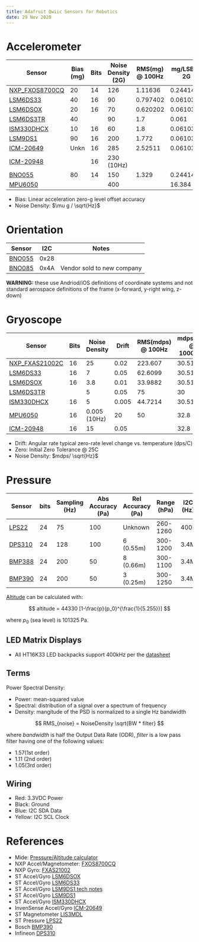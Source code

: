 ```yaml
---
title: Adafruit Qwiic Sensors for Robotics
date: 29 Nov 2020
---
```


# Accelerometer

| Sensor               | Bias (mg)  | Bits | Noise Density (2G) | RMS(mg) @ 100Hz | mg/LSB @ 2G | I2C (kHz) |
|----------------------|------------|------|---------------|-----------------|------------------|-----------|
| [NXP_FXOS8700CQ][i1] | 20         | 14   | 126           | 1.11636         | 0.244141    | |
| [LSM6DS33][i2]       | 40         | 16   | 90            | 0.797402        | 0.0610352   | |
| [LSM6DSOX][i3]       | 20         | 16   | 70            | 0.620202        | 0.0610352   | 400 |
| [LSM6DS3TR][i8]      | 40         |      | 90            | 1.7             | 0.061       | 400 |
| [ISM330DHCX][i4]     | 10         | 16   | 60            | 1.8             | 0.0610352   | 1000 |
| [LSM9DS1][i5]        | 90         | 16   | 200           | 1.772           | 0.0610352   | |
| [ICM-20649][i6]      | Unkn       | 16   | 285           | 2.52511         | 0.0610352   | |
| [ICM-20948][i10]     |            | 16   | 230 (10Hz)    |                 |             | 400 |
| [BNO055][i7]         | 80         | 14   | 150           | 1.329           | 0.244141    | |
| [MPU6050][i9]        |            |      | 400           |                 | 16.384      | 400 |

- Bias: Linear acceleration zero-g level offset accuracy
- Noise Density: $\mu g / \sqrt{Hz}$

# Orientation

| Sensor               | I2C  | Notes |
|----------------------|------|---|
| [BNO055][o1]         | 0x28 |   |
| [BNO085][o2]         | 0x4A | Vendor sold to new company |

**WARNING:** these use Andriod/iOS definitions of coordinate systems 
and not standard aerospace definitions of the frame (x-forward, y-right wing, z-down)

# Gryoscope

| Sensor               | Bits  | Noise Density | Drift | RMS(mdps) @ 100Hz | mdps/LSB @ 1000dps | Zero |
|----------------------|-------|---------------|-------|-------------------|--------------------|------|
| [NXP_FXAS21002C][i1] | 16    | 25            | 0.02  | 223.607           | 30.5176            | 0.52 |
| [LSM6DS33][i2]       | 16    | 7             | 0.05  | 62.6099           | 30.5176            | 1.3  |
| [LSM6DSOX][i3]       | 16    | 3.8           | 0.01  | 33.9882           | 30.5176            | 0.26 |
| [LSM6DS3TR][i8]      |       | 5             | 0.05  | 75                | 30                 | 0.05 |
| [ISM330DHCX][i4]     | 16    | 5             | 0.005 | 44.7214           | 30.5176            | 0.13 |
| [MPU6050][i9]        | 16    | 0.005 (10Hz)  | 20    | 50                | 32.8               |      |
| [ICM-20948][i10]     | 16    | 15            | 0.05  |                   | 32.8               | 5    |

- Drift: Angular rate typical zero-rate level change vs. temperature (dps/C)
- Zero: Initial Zero Tolerance @ 25C
- Noise Density: $mdps/ \sqrt{Hz}$

# Pressure

| Sensor       | bits | Sampling (Hz) | Abs Accuracy (Pa) | Rel Accuracy (Pa) | Range (hPa) | I2C (Hz) |
|--------------|------|---------------|-------------------|-------------------|-------------|-----------|
| [LPS22][p1]  | 24   | 75            | 100               | Unknown           | 260-1260    | 400k |
| [DPS310][p2] | 24   | 128           | 100               | 6 (0.55m)         | 300-1200    | 3.4M |
| [BMP388][p4] | 24   | 200           | 50                | 8 (0.66m)         | 300-1100    | 3.4M |
| [BMP390][p3] | 24   | 200           | 50                | 3 (0.25m)         | 300-1250    | 3.4M |

[Altitude][peqn] can be calculated with:

$$
altitude = 44330 [1-\frac{p}{p_0}^{\frac{1}{5.255}}]
$$

where $p_0$ (sea level) is 101325 Pa.

## LED Matrix Displays

- All HT16K33 LED backpacks support 400kHz per the [datasheet](https://cdn-shop.adafruit.com/datasheets/ht16K33v110.pdf)

## Terms

Power Spectral Density:

- Power: mean-squared value
- Spectral: distribution of a signal over a spectrum of frequency
- Density: mangitude of the PSD is normalized to a single Hz bandwidth

$$
RMS_{noise} = NoiseDensity \sqrt{BW * filter}
$$

where $bandwidth$ is half the Output Data Rate (ODR), $filter$ is a low pass filter having one of the following values:

- 1.57(1st order)
- 1.11 (2nd order)
- 1.05(3rd order)

## Wiring

- Red: 3.3VDC Power
- Black: Ground
- Blue: I2C SDA Data
- Yellow: I2C SCL Clock

# References

- Mide: [Pressure/Altitude calculator](https://www.mide.com/air-pressure-at-altitude-calculator)
- NXP Accel/Magnetometer: [FXOS8700CQ](FXOS8700CQ.pdf)
- NXP Gyro: [FXAS21002](FXAS21002.pdf)
- ST Accel/Gyro [LSM6DSOX](lsm6dsox.pdf)
- ST Accel/Gyro [LSM6DS33](lsm6ds33.pdf)
- ST Accel/Gyro [LSM9DS1 tech notes](TA0343-LSM9DS1-IMU.pdf)
- ST Accel/Gyro [LSM9DS1](lsm9ds1.pdf)
- ST Accel/Gyro [ISM330DHCX](ism330dhcx.pdf)
- InvenSense Accel/Gyro [ICM-20649](icm-20649.pdf)
- ST Magnetometer [LIS3MDL](lis3mdl.pdf)
- ST Pressure [LPS22](https://www.st.com/resource/en/datasheet/dm00140895.pdf)
- Bosch [BMP390](https://www.bosch-sensortec.com/media/boschsensortec/downloads/datasheets/bst-bmp390-ds002.pdf)
- Infineon [DPS310](https://www.infineon.com/dgdl/Infineon-DPS310-DataSheet-v01_01-EN.pdf?fileId=5546d462576f34750157750826c42242)


[i1]: https://www.adafruit.com/product/3463
[i2]: https://www.adafruit.com/product/4485
[i3]: https://www.adafruit.com/product/4517
[i4]: https://www.adafruit.com/product/4502
[i5]: https://www.adafruit.com/product/4634
[i6]: https://www.adafruit.com/product/4464
[i7]: https://www.adafruit.com/product/4646
[i8]: https://www.adafruit.com/product/4503
[i9]: https://www.adafruit.com/product/3886
[i10]: https://www.adafruit.com/product/4554

[o1]: https://www.adafruit.com/product/4646
[o2]: https://www.adafruit.com/product/4754

[peqn]: https://cdn-shop.adafruit.com/datasheets/BST-BMP180-DS000-09.pdf
[p1]: https://www.adafruit.com/product/4633
[p2]: https://www.adafruit.com/product/4494
[p3]: https://www.adafruit.com/product/4816
[p4]: https://www.adafruit.com/product/3966
